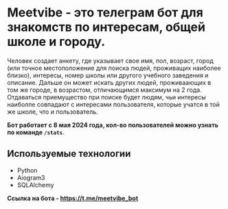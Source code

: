 # Meetvibe - это телеграм бот для знакомств по интересам, общей школе и городу.
Человек создает анкету, где указывает свое имя, пол, возраст, город (или точное местоположение для поиска людей, проживащих наиболее близко), интересы, номер школы или другого учебного заведения и описание. Дальше он может искать других людей, проживаающих в том же городе, в возрастом, отличающимся максимум на 2 года. Отдаваться приемущество при
поиске будет людям, чьи интересы наиболле совпадают с интересами пользователя, которые учатся в той же школе, что и пользователь.

**Бот работает с 8 мая 2024 года, кол-во пользователей можно узнать по команде `/stats`**.
## Используемые технологии
- Python
- Aiogram3
- SQLAlchemy
  
**Ссылка на бота - https://t.me/meetvibe_bot**
